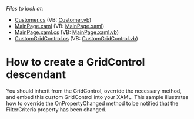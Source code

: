 <!-- default file list -->
*Files to look at*:

* [Customer.cs](./CS/DXGridDescendant/Customer.cs) (VB: [Customer.vb](./VB/DXGridDescendant/Customer.vb))
* [MainPage.xaml](./CS/DXGridDescendant/MainPage.xaml) (VB: [MainPage.xaml](./VB/DXGridDescendant/MainPage.xaml))
* [MainPage.xaml.cs](./CS/DXGridDescendant/MainPage.xaml.cs) (VB: [MainPage.xaml.vb](./VB/DXGridDescendant/MainPage.xaml.vb))
* [CustomGridControl.cs](./CS/MyGridControl/CustomGridControl.cs) (VB: [CustomGridControl.vb](./VB/MyGridControl/CustomGridControl.vb))
<!-- default file list end -->
# How to create a GridControl descendant


<p>You should inherit from the GridControl, override the necessary method, and embed this custom GridControl into your XAML. This sample illustrates how to override the OnPropertyChanged method to be notified that the FilterCriteria property has been changed.<br />
</p>

<br/>


